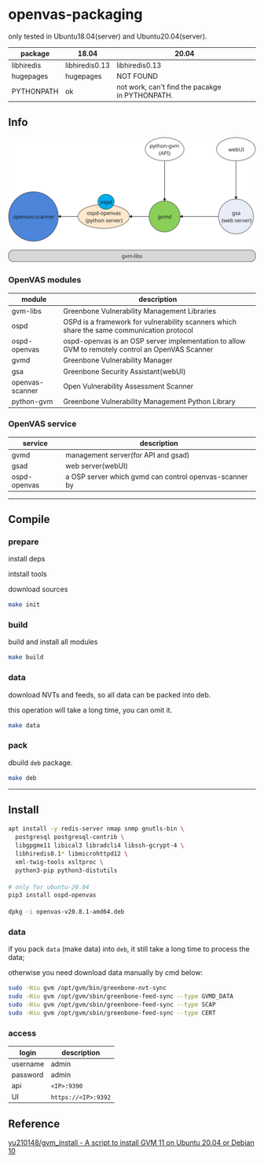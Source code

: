 # openvas-packaging

only tested in Ubuntu18.04(server) and Ubuntu20.04(server).

| package    | 18.04          | 20.04                                           |
| ---------- | -------------- | ----------------------------------------------- |
| libhiredis | libhiredis0.13 | libhiredis0.13                                  |
| hugepages  | hugepages      | NOT FOUND                                       |
| PYTHONPATH | ok             | not work, can't find the pacakge in PYTHONPATH. |

## Info

![module](res/openvas-modules.svg)

### OpenVAS modules

| module          | description                                                                                      |
| --------------- | ------------------------------------------------------------------------------------------------ |
| gvm-libs        | Greenbone Vulnerability Management Libraries                                                     |
| ospd            | OSPd is a framework for vulnerability scanners which share the same communication protocol       |
| ospd-openvas    | ospd-openvas is an OSP server implementation to allow GVM to remotely control an OpenVAS Scanner |
| gvmd            | Greenbone Vulnerability Manager                                                                  |
| gsa             | Greenbone Security Assistant(webUI)                                                              |
| openvas-scanner | Open Vulnerability Assessment Scanner                                                            |
| python-gvm      | Greenbone Vulnerability Management Python Library                                                |

### OpenVAS service

| service      | description                                            |
| ------------ | ------------------------------------------------------ |
| gvmd         | management server(for API and gsad)                    |
| gsad         | web server(webUI)                                      |
| ospd-openvas | a OSP server which gvmd can control openvas-scanner by |

-----------

## Compile

### prepare

install deps

intstall tools

download sources

```bash
make init
```

### build

build and install all modules

```bash
make build
```

### data

download NVTs and feeds, so all data can be packed into deb.

this operation will take a long time, you can omit it.

```bash
make data
```

### pack

dbuild `deb` package.

```bash
make deb
```

-------------

## Install

```bash
apt install -y redis-server nmap snmp gnutls-bin \
  postgresql postgresql-contrib \
  libgpgme11 libical3 libradcli4 libssh-gcrypt-4 \
  libhiredis0.1* libmicrohttpd12 \
  xml-twig-tools xsltproc \
  python3-pip python3-distutils

# only for ubuntu-20.04
pip3 install ospd-openvas

dpkg -i openvas-v20.8.1-amd64.deb
```

### data

if you pack `data` (make data) into `deb`, it still take a long time to process the data; 

otherwise you need download data manually by cmd below:

```bash
sudo -Hiu gvm /opt/gvm/bin/greenbone-nvt-sync
sudo -Hiu gvm /opt/gvm/sbin/greenbone-feed-sync --type GVMD_DATA
sudo -Hiu gvm /opt/gvm/sbin/greenbone-feed-sync --type SCAP
sudo -Hiu gvm /opt/gvm/sbin/greenbone-feed-sync --type CERT
```

### access

| login    | description         |
| -------- | ------------------- |
| username | admin               |
| password | admin               |
| api      | `<IP>:9390`         |
| UI       | `https://<IP>:9392` |



## Reference

[ yu210148/gvm_install - A script to install GVM 11 on Ubuntu 20.04 or Debian 10](https://github.com/yu210148/gvm_install)
